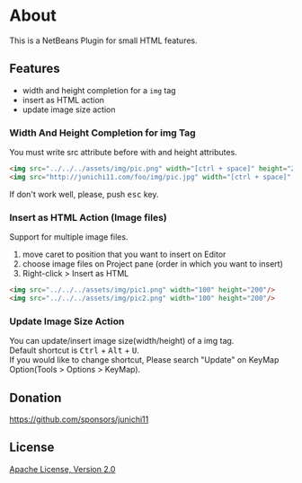 # About

This is a NetBeans Plugin for small HTML features.

## Features

- width and height completion for a `img` tag
- insert as HTML action
- update image size action

### Width And Height Completion for img Tag

You must write src attribute before with and height attributes.

```html
<img src="../../../assets/img/pic.png" width="[ctrl + space]" height="200"/>
<img src="http://junichi11.com/foo/img/pic.jpg" width="[ctrl + space]" />
```
If don't work well, please, push <kbd>esc</kbd> key.

### Insert as HTML Action (Image files)

Support for multiple image files.

1. move caret to position that you want to insert on Editor
2. choose image files on Project pane (order in which you want to insert)
3. Right-click > Insert as HTML

```html
<img src="../../../assets/img/pic1.png" width="100" height="200"/>
<img src="../../../assets/img/pic2.png" width="100" height="200"/>
```

### Update Image Size Action

You can update/insert image size(width/height) of a img tag.  
Default shortcut is <kbd>Ctrl</kbd> + <kbd>Alt</kbd> + <kbd>U</kbd>.  
If you would like to change shortcut, Please search "Update" on KeyMap Option(Tools > Options > KeyMap).

## Donation

<a href="https://github.com/sponsors/junichi11">https://github.com/sponsors/junichi11</a>

## License

[Apache License, Version 2.0](https://www.apache.org/licenses/LICENSE-2.0)
